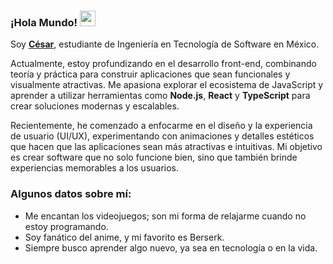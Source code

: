 ### ¡Hola Mundo! <img src="https://em-content.zobj.net/source/noto-emoji-animations/344/waving-hand_medium-light-skin-tone_1f44b-1f3fc_1f3fc.gif" width="25px" height="25px">

Soy [**César**](https://cgamcs.vercel.app/), estudiante de Ingeniería en Tecnología de Software en México.

Actualmente, estoy profundizando en el desarrollo front-end, combinando teoría y práctica para construir aplicaciones que sean funcionales y visualmente atractivas. Me apasiona explorar el ecosistema de JavaScript y aprender a utilizar herramientas como **Node.js**, **React** y **TypeScript** para crear soluciones modernas y escalables.

Recientemente, he comenzado a enfocarme en el diseño y la experiencia de usuario (UI/UX), experimentando con animaciones y detalles estéticos que hacen que las aplicaciones sean más atractivas e intuitivas. Mi objetivo es crear software que no solo funcione bien, sino que también brinde experiencias memorables a los usuarios.


### Algunos datos sobre mí:  
- Me encantan los videojuegos; son mi forma de relajarme cuando no estoy programando.  
- Soy fanático del anime, y mi favorito es Berserk.  
- Siempre busco aprender algo nuevo, ya sea en tecnología o en la vida.
